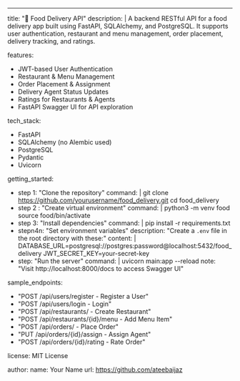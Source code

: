 ---
title: "🍔 Food Delivery API"
description: |
  A backend RESTful API for a food delivery app built using FastAPI, SQLAlchemy, and PostgreSQL. 
  It supports user authentication, restaurant and menu management, order placement, delivery tracking, and ratings.

features:
  - JWT-based User Authentication
  - Restaurant & Menu Management
  - Order Placement & Assignment
  - Delivery Agent Status Updates
  - Ratings for Restaurants & Agents
  - FastAPI Swagger UI for API exploration

tech_stack:
  - FastAPI
  - SQLAlchemy (no Alembic used)
  - PostgreSQL
  - Pydantic
  - Uvicorn

getting_started:
  - step 1: "Clone the repository"
    command: |
      git clone https://github.com/yourusername/food_delivery.git
      cd food_delivery
  - step 2 : "Create virtual environment"
    command: |
      python3 -m venv food
      source food/bin/activate
  - step 3: "Install dependencies"
    command: |
      pip install -r requirements.txt
  - stepn4n: "Set environment variables"
    description: "Create a `.env` file in the root directory with these:"
    content: |
      DATABASE_URL=postgresql://postgres:password@localhost:5432/food_delivery
      JWT_SECRET_KEY=your-secret-key
  - step: "Run the server"
    command: |
      uvicorn main:app --reload
    note: "Visit http://localhost:8000/docs to access Swagger UI"

sample_endpoints:
  - "POST /api/users/register - Register a User"
  - "POST /api/users/login - Login"
  - "POST /api/restaurants/ - Create Restaurant"
  - "POST /api/restaurants/{id}/menu - Add Menu Item"
  - "POST /api/orders/ - Place Order"
  - "PUT /api/orders/{id}/assign - Assign Agent"
  - "POST /api/orders/{id}/rating - Rate Order"

license: MIT License

author:
  name: Your Name
  url: https://github.com/ateebaijaz
